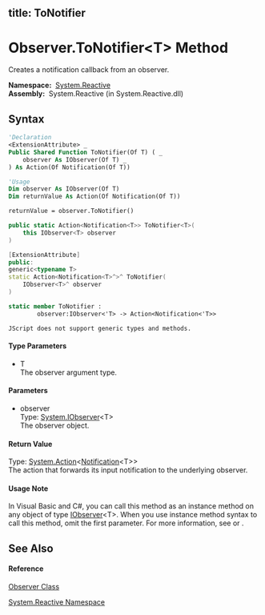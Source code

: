 title: ToNotifier
---
# Observer.ToNotifier\<T\> Method

Creates a notification callback from an observer.

**Namespace:**  [System.Reactive](System.Reactive/System.Reactive)  
**Assembly:**  System.Reactive (in System.Reactive.dll)

## Syntax

```vb
'Declaration
<ExtensionAttribute> _
Public Shared Function ToNotifier(Of T) ( _
    observer As IObserver(Of T) _
) As Action(Of Notification(Of T))
```

```vb
'Usage
Dim observer As IObserver(Of T)
Dim returnValue As Action(Of Notification(Of T))

returnValue = observer.ToNotifier()
```

```csharp
public static Action<Notification<T>> ToNotifier<T>(
    this IObserver<T> observer
)
```

```c++
[ExtensionAttribute]
public:
generic<typename T>
static Action<Notification<T>^>^ ToNotifier(
    IObserver<T>^ observer
)
```

```fsharp
static member ToNotifier : 
        observer:IObserver<'T> -> Action<Notification<'T>> 
```

```jscript
JScript does not support generic types and methods.
```

#### Type Parameters

- T  
  The observer argument type.

#### Parameters

- observer  
  Type: [System.IObserver](https://msdn.microsoft.com/en-us/library/Dd783449)\<T\>  
  The observer object.

#### Return Value

Type: [System.Action](https://msdn.microsoft.com/en-us/library/018hxwa8)\<[Notification](Notification/Notification(T))\<T\>\>  
The action that forwards its input notification to the underlying observer.

#### Usage Note

In Visual Basic and C\#, you can call this method as an instance method on any object of type [IObserver](https://msdn.microsoft.com/en-us/library/Dd783449)\<T\>. When you use instance method syntax to call this method, omit the first parameter. For more information, see [](https://msdn.microsoft.com/en-us/library/Bb384936) or [](https://msdn.microsoft.com/en-us/library/Bb383977).

## See Also

#### Reference

[Observer Class](Observer/Observer)

[System.Reactive Namespace](System.Reactive/System.Reactive)
